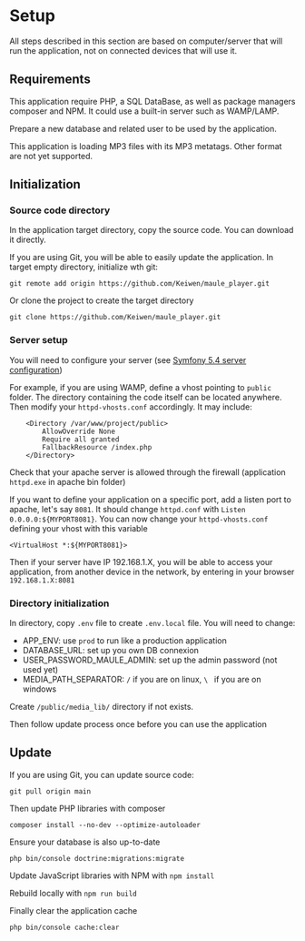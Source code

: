 # Setup

All steps described in this section
are based on computer/server
that will run the application,
not on connected devices that will use it.

## Requirements
This application require PHP, a SQL DataBase,
as well as package managers composer and NPM.
It could use a built-in server such as WAMP/LAMP.

Prepare a new database and related user
to be used by the application.

This application is loading MP3 files with its
MP3 metatags. Other format are not yet supported.

## Initialization

### Source code directory
In the application target directory,
copy the source code. You can download it directly.

If you are using Git, you will be able
to easily update the application.
In target empty directory, initialize wth git:

``git remote add origin
https://github.com/Keiwen/maule_player.git
``

Or clone the project to create the target directory

``git clone
https://github.com/Keiwen/maule_player.git``


### Server setup
You will need to configure your server
(see [Symfony 5.4 server configuration](https://symfony.com/doc/5.4/setup/web_server_configuration.html#apache))

For example, if you are using WAMP, define a vhost pointing to
``public`` folder. The directory containing
the code itself can be located anywhere.
Then modify your ``httpd-vhosts.conf``
accordingly. It may include:
```
    <Directory /var/www/project/public>
        AllowOverride None
        Require all granted
        FallbackResource /index.php
    </Directory>
```
Check that your apache server is allowed through the firewall
(application ``httpd.exe`` in apache bin folder)

If you want to define your application on a
specific port, add a listen port to apache,
let's say ``8081``.
It should change ``httpd.conf`` with
``Listen 0.0.0.0:${MYPORT8081}``.
You can now change your ``httpd-vhosts.conf``
defining your vhost with this variable

```
<VirtualHost *:${MYPORT8081}>
```
Then if your server have IP 192.168.1.X,
you will be able to access your application,
from another device in the network,
by entering in your browser
``192.168.1.X:8081``

### Directory initialization
In directory, copy ``.env`` file
to create ``.env.local`` file.
You will need to change:
- APP_ENV: use ``prod`` to run like a production application
- DATABASE_URL: set up you own DB connexion
- USER_PASSWORD_MAULE_ADMIN: set up the admin password (not used yet)
- MEDIA_PATH_SEPARATOR: ``/`` if you are on linux, `\ ` if you are on windows

Create ``/public/media_lib/`` directory if not exists.

Then follow update process once before
you can use the application

## Update
If you are using Git, you can update source code:

``git pull origin main``

Then update PHP libraries with composer

``composer install --no-dev --optimize-autoloader``

Ensure your database is also up-to-date

``php bin/console doctrine:migrations:migrate``

Update JavaScript libraries with NPM with
``npm install``

Rebuild locally with
``npm run build``

Finally clear the application cache

``php bin/console cache:clear``

